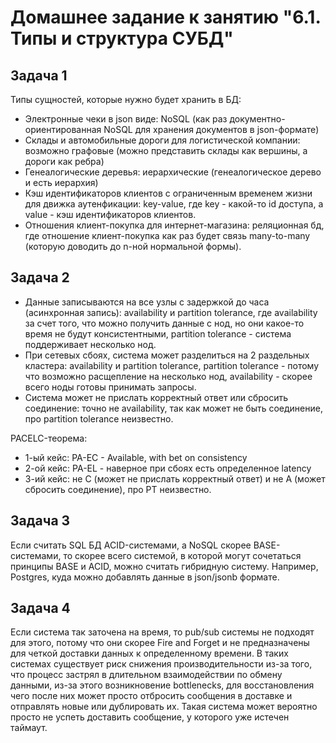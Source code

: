 # Домашнее задание к занятию "6.1. Типы и структура СУБД"

## Задача 1

Типы сущностей, которые нужно будет хранить в БД:
* Электронные чеки в json виде: NoSQL (как раз документно-ориентированная NoSQL для хранения документов в json-формате)
* Склады и автомобильные дороги для логистической компании: возможно графовые (можно представить склады как вершины, а дороги как ребра)
* Генеалогические деревья: иерархические (генеалогическое дерево и есть иерархия)
* Кэш идентификаторов клиентов с ограниченным временем жизни для движка аутенфикации: key-value, где key - какой-то id доступа, а value - кэш идентификаторов клиентов.
* Отношения клиент-покупка для интернет-магазина: реляционная бд, где отношение клиент-покупка как раз будет связь many-to-many (которую доводить до n-ной нормальной формы).

## Задача 2
* Данные записываются на все узлы с задержкой до часа (асинхронная запись): 
  availability и partition tolerance, где availability за счет того, что можно получить данные с нод, но они какое-то время не будут консистентными, partition tolerance - система поддерживает несколько нод.
* При сетевых сбоях, система может разделиться на 2 раздельных кластера: 
  availability и partition tolerance, partition tolerance - потому что возможно расщепление на несколько нод, availability - скорее всего ноды готовы принимать запросы.
* Система может не прислать корректный ответ или сбросить соединение: точно не availability, так как может не быть соединение, про partition tolerance неизвестно.

PACELC-теорема:
* 1-ый кейс: PA-EC - Available, with bet on consistency
* 2-ой кейс: PA-EL - наверное при сбоях есть определенное latency
* 3-ий кейс: не C (может не прислать корректный ответ) и не A (может сбросить соединение), про PT неизвестно. 

## Задача 3
Если считать SQL БД ACID-системами, а NoSQL скорее BASE-системами, то скорее всего системой, в которой могут сочетаться принципы BASE и ACID, можно считать гибридную систему. Например, Postgres, куда можно добавлять данные в json/jsonb формате.


## Задача 4

Если система так заточена на время, то pub/sub системы не подходят для этого, потому что они скорее Fire and Forget и не предназначены для четкой доставки данных к определенному времени. В таких системах существует риск снижения производительности из-за того, что процесс застрял в длительном взаимодействии по обмену данными, из-за этого возникновение bottlenecks, для восстановления чего после них может просто отбросить сообщения в доставке и отправлять новые или дублировать их.
Такая система может вероятно просто не успеть доставить сообщение, у которого уже истечен таймаут.

